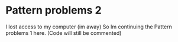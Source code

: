 # Pattern problems 2
 I lost access to my computer (im away) So Im continuing the Pattern problems 1 here. (Code will still be commented)
